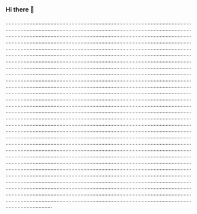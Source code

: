 ### Hi there 👋

...........................................................................................................................................................................................................................................................................................................................................................................................................................................................................................................................................................................................................................................................................................................................................................................................................................................................................................................................................................................................................................................................................................................................................................................................................................................................................................................................................................................................................................................................................................................................................................................................................................................................................................................................................................................................................................................................................................................................................................................................................................................................................................................................................................................................................................................................................................................................................................................................................................................................................................................................................................................................................................................................................................................................................................................................................................................................................................................................................................................................................................................................................................................................................................................................................................................................................................................................................................................................................................................................................................................................................................................................................................................................................................................................................................................
